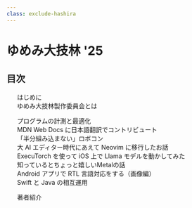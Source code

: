 ```yaml
---
class: exclude-hashira
---
```


# ゆめみ大技林 '25

<nav id="toc" role="doc-toc">

## 目次

1. [はじめに](preface.html)
1. [ゆめみ大技林製作委員会とは](preface.html)
<!-- ここから、記事の目次 -->
1. [プログラムの計測と最適化](emoto.html)
1. [MDN Web Docs に日本語翻訳でコントリビュート](uutan1108.html)
1. [「半分組み込まない」ロボコン](yu_kimura.html)
1. [大 AI エディター時代にあえて Neovim に移行したお話](kisaki.html)
1. [ExecuTorch を使って iOS 上で Llama モデルを動かしてみた](kotetu.html)
1. [知っているとちょっと嬉しいMetalの話](miharun.html)
1. [Android アプリで RTL 言語対応をする（画像編）](akatsuki174.html)
1. [Swift と Java の相互運用](kawashima.html)
<!-- ここまで、記事の目次 -->
1. [著者紹介](authors.html)

</nav>

